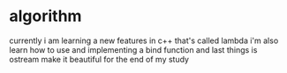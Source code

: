 # algorithm
currently i am learning a new features in c++ that's called lambda
i'm also learn how to use and implementing a bind function
and last things is ostream make it beautiful for the end of my study 
